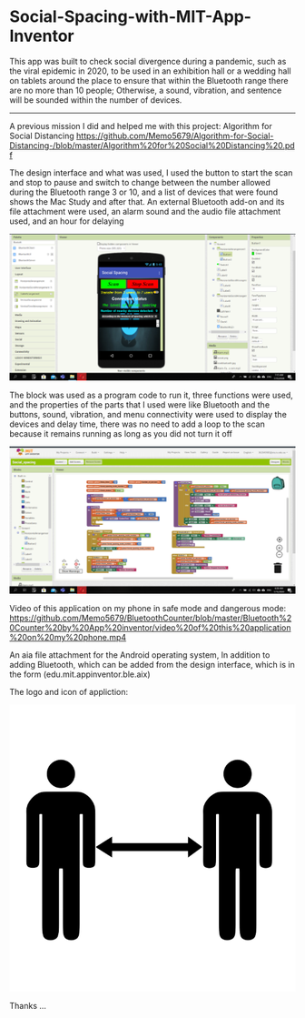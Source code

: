 # Social-Spacing-with-MIT-App-Inventor
This app was built to check social divergence during a pandemic, such as the viral epidemic in 2020, to be used in an exhibition hall or a wedding hall on tablets around the place to ensure that within the Bluetooth range there are no more than 10 people; Otherwise, a sound, vibration, and sentence will be sounded within the number of devices.

-----------------------------------------------

A previous mission I did and helped me with this project: Algorithm for Social Distancing
https://github.com/Memo5679/Algorithm-for-Social-Distancing-/blob/master/Algorithm%20for%20Social%20Distancing%20.pdf

The design interface and what was used, I used the button to start the scan and stop to pause and switch to change between the number allowed during the Bluetooth range 3 or 10, and a list of devices that were found shows the Mac Study and after that.
An external Bluetooth add-on and its file attachment were used, an alarm sound and the audio file attachment used, and an hour for delaying
  
![alt text](https://github.com/Memo5679/BluetoothCounter/blob/master/Bluetooth%20Counter%20by%20App%20inventor/Image%20of%20Designer%20section.png)

The block was used as a program code to run it, three functions were used, and the properties of the parts that I used were like Bluetooth and the buttons, sound, vibration, and menu connectivity were used to display the devices and delay time, there was no need to add a loop to the scan because it remains running as long as you did not turn it off

![alt text](https://github.com/Memo5679/BluetoothCounter/blob/master/Bluetooth%20Counter%20by%20App%20inventor/Image%20of%20Blocks%20section%20to%20code.png)

Video of this application on my phone in safe mode and dangerous mode: https://github.com/Memo5679/BluetoothCounter/blob/master/Bluetooth%20Counter%20by%20App%20inventor/video%20of%20this%20application%20on%20my%20phone.mp4


An aia file attachment for the Android operating system,
In addition to adding Bluetooth, which can be added from the design interface, which is in the form (edu.mit.appinventor.ble.aix)

The logo and icon of appliction:

![alt text](https://github.com/Memo5679/BluetoothCounter/blob/master/Bluetooth%20Counter%20by%20App%20inventor/social.png)


Thanks ...

